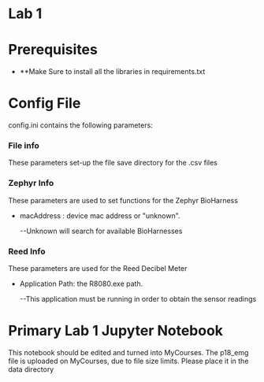 # Lab 1

Prerequisites
============
- **Make Sure to install all the libraries in requirements.txt



Config File
============

config.ini contains the following parameters:

### File info
These parameters set-up the file save directory for the .csv files

### Zephyr Info
These parameters are used to set functions for the Zephyr BioHarness
- macAddress : device mac address or "unknown". 

    --Unknown will search for available BioHarnesses

### Reed Info
These parameters are used for the Reed Decibel Meter
- Application Path: the R8080.exe path. 

    --This application must be running in order to obtain the sensor readings
    
    
Primary Lab 1 Jupyter Notebook
==========

This notebook should be edited and turned into MyCourses. The p18_emg file is uploaded on MyCourses, due to file size limits. Please place it in the data directory

